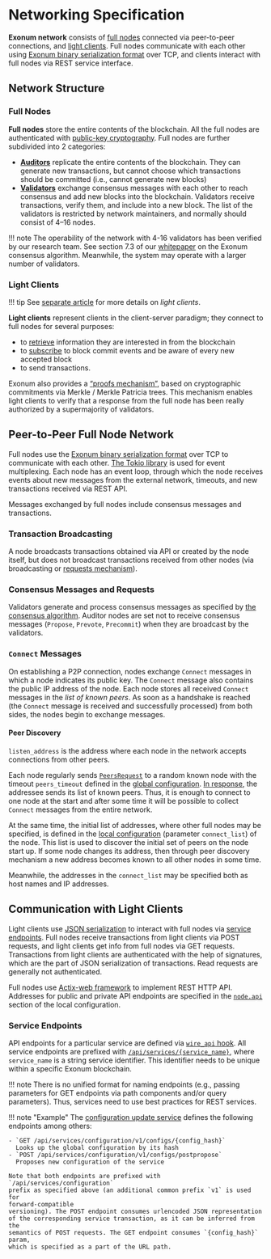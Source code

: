 # Networking Specification

**Exonum network** consists of [full nodes](../glossary.md#full-node)
connected via peer-to-peer connections, and
[light clients](../glossary.md#light-client).
Full nodes communicate with each other
using [Exonum binary serialization format](../glossary.md#binary-serialization)
over TCP, and clients interact with full nodes via REST service interface.

## Network Structure

### Full Nodes

**Full nodes** store the entire contents of the blockchain. All the full nodes
are authenticated with
[public-key cryptography](../glossary.md#digital-signature).
Full nodes are further subdivided into 2 categories:

- [**Auditors**](../glossary.md#auditor) replicate the entire contents of the
  blockchain. They can generate new transactions, but cannot choose which
  transactions should be committed (i.e., cannot generate new blocks)
- [**Validators**](../glossary.md#validator) exchange consensus messages with
  each other to reach consensus and add new blocks into the blockchain.
  Validators receive transactions, verify them,
  and include into a new block. The list of the validators is restricted by
  network maintainers, and normally should consist of 4–16 nodes.

!!! note
    The operability of the network with 4-16 validators has been verified by
    our research team. See section 7.3 of our [whitepaper][whitepaper] on the
    Exonum consensus algorithm. Meanwhile, the system may operate with a
    larger number of validators.

### Light Clients

!!! tip
    See [separate article](../architecture/clients.md) for more details on
    _light clients_.

**Light clients** represent clients in the client-server paradigm; they connect
to full nodes for several purposes:

- to [retrieve](node-management.md#explorer-api-endpoints) information they are
  interested in from the blockchain
- to [subscribe](node-management.md#explorer-api-sockets) to block commit events
  and be aware of every new accepted block
- to send transactions.

Exonum also provides a [“proofs mechanism”](../glossary.md#merkle-proof),
based on cryptographic commitments via Merkle / Merkle Patricia
trees. This mechanism enables light clients to verify that a response from the
full node has been really authorized by a supermajority of validators.

## Peer-to-Peer Full Node Network

Full nodes use the
[Exonum binary serialization format](../glossary.md#binary-serialization)
over TCP to communicate with each other.
[The Tokio library][tokio-lib] is used for event multiplexing. Each node has
an event loop, through which the node receives events about new messages from
the external network, timeouts, and new transactions received via REST API.

Messages exchanged by full nodes include consensus messages and transactions.

### Transaction Broadcasting

A node broadcasts transactions obtained via API or created by the node itself,
but does not broadcast transactions received from other nodes (via
broadcasting or [requests mechanism](consensus/requests.md)).

### Consensus Messages and Requests

Validators generate and process consensus messages as specified
by [the consensus algorithm](consensus/specification.md).
Auditor nodes are set not to receive consensus messages (`Propose`, `Prevote`,
`Precommit`) when they are broadcast by the validators.

### `Connect` Messages

On establishing a P2P connection, nodes exchange `Connect` messages
in which a node indicates its public key. The `Connect` message also contains
the public IP
address of the node. Each node stores all received `Connect` messages in
the _list of known peers_. As soon as a handshake is reached (the `Connect`
message is received and successfully processed) from both sides, the nodes begin
to exchange messages.

#### Peer Discovery

`listen_address` is the address where each node in the network accepts
connections from other peers.

Each node regularly sends [`PeersRequest`](consensus/requests.md#peersrequest)
to a random known node with the timeout `peers_timeout` defined in the
[global configuration](../architecture/configuration.md#genesisconsensus).
[In response](consensus/requests.md#peersrequest-1), the addressee sends its
list of known peers. Thus, it is enough to connect to one node at the start and
after some time it will be possible to collect `Connect` messages from the
entire network.

At the same time, the initial list of addresses, where other full nodes may
be specified, is defined in the
[local configuration](../glossary.md#local-configuration)
(parameter `connect_list`) of the node. This list is used to discover
the initial set of peers on the node start up. If some node changes its address,
then through peer discovery mechanism a new address becomes known to
all other nodes in some time.

Meanwhile, the addresses in the `connect_list` may be specified both as host
names and IP addresses.

## Communication with Light Clients

Light clients use [JSON serialization](../glossary.md#json-serialization)
to interact with full nodes via
[service endpoints](../glossary.md#service-endpoint).
Full nodes receive transactions from light clients via POST
requests, and light clients get info from full nodes via GET requests.
Transactions from light clients are authenticated with the help of
signatures, which are the part of JSON serialization of transactions. Read
requests are generally not authenticated.

Full nodes use [Actix-web framework](https://actix.rs) to implement REST
HTTP API. Addresses for public and private API endpoints are specified in the
[`node.api`](../architecture/configuration.md#nodeapi) section of the local
configuration.

### Service Endpoints

API endpoints for a particular service are defined via
[`wire_api` hook](../architecture/services.md#rest-api-initialization).
All service endpoints are prefixed with
[`/api/services/{service_name}`](../architecture/services.md#service-identifiers),
where `service_name` is a string service identifier. This identifier needs
to be unique within a specific Exonum blockchain.

!!! note
    There is no unified format for naming endpoints (e.g., passing parameters
    for GET endpoints via path components and/or query parameters).
    Thus, services need to use best practices for REST services.

!!! note "Example"
    The [configuration update service](configuration-updater.md) defines the
    following endpoints among others:

    - `GET /api/services/configuration/v1/configs/{config_hash}`  
      Looks up the global configuration by its hash
    - `POST /api/services/configuration/v1/configs/postpropose`  
      Proposes new configuration of the service

    Note that both endpoints are prefixed with `/api/services/configuration`
    prefix as specified above (an additional common prefix `v1` is used for
    forward-compatible
    versioning). The POST endpoint consumes urlencoded JSON representation
    of the corresponding service transaction, as it can be inferred from the
    semantics of POST requests. The GET endpoint consumes `{config_hash}` param,
    which is specified as a part of the URL path.

[tokio-lib]: https://tokio.rs/
[whitepaper]: https://bitfury.com/content/downloads/wp_consensus_181227.pdf
